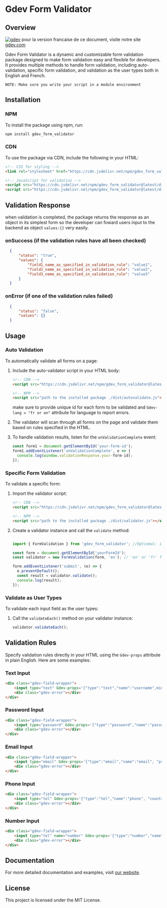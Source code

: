 # Gdev Form Validator
## Overview

[![gdev](https://i.postimg.cc/90SKHP2w/removal-ai-68a74532-f4d0-4b18-87c3-ffe7a11deffe-screenshot-2024-06-20-075650-19-Z4-RR.png, "gdev")](https://gdev.com)
pour la version francaise de ce document, visite notre site [gdev.com](https://gdev.com/resources/gdev_form_validator)


Gdev Form Validator is a dynamic and customizable form validation package designed to make form validation easy and flexible for developers. It provides multiple methods to handle form validation, including auto-validation, specific form validation, and validation as the user types both in English and French.

`NOTE: Make sure you write your script in a module environment`

## Installation

### NPM

To install the package using npm, run:

```bash
npm install gdev_form_validator
```

### CDN

To use the package via CDN, include the following in your HTML:

```html
<!-- CSS for styling -->
<link rel="stylesheet" href="https://cdn.jsdelivr.net/npm/gdev_form_validator@latest/dist/style.css">

<!-- JavaScript for validation -->
<script src="https://cdn.jsdelivr.net/npm/gdev_form_validator@latest/dist/validator.bundle.js"></script>
<script src="https://cdn.jsdelivr.net/npm/gdev_form_validator@latest/dist/autovalidate.bundle.js"></script>

```
## Validation Response
when validation is completed, the package returns the response as an object in its simplest form so the developer can foward users input to the backend as object `values:{}` very easily.
### onSuccess (if the validation rules have all been checked)
```json
  {
      "status": "true",
      "values": {
          "field1_name_as_specified_in_validation_rule": "value1",
          "field2_name_as_specified_in_validation_rule": "value2",
          "field3_name_as_specified_in_validation_rule": "value3"
      }
  }
  ```
  
  ### onError (if one of the validation rules failed)
```json
  {
      "status": "false",
      "values": {}
  }
  ```
  
  
## Usage

### Auto Validation

To automatically validate all forms on a page:

1. Include the auto-validator script in your HTML body:
    ```html
    <!-- CDN -->
    <script src="https://cdn.jsdelivr.net/npm/gdev_form_validator@latest/dist/autovalidate.js"></script>

    <!-- NPM -->
    <script src="path to the installed package ./dist/autovalidate.js"></script>
    ```
    make sure to provide unique id for each form to be validated and `Gdev-lang = "fr or en"` attribute for language to report errors.

2. The validator will scan through all forms on the page and validate them based on rules specified in the HTML.

3. To handle validation results, listen for the `onValidationComplete` event:

    ```javascript
    const form1 = document.getElementById('your-form-id');
    form1.addEventListener('onValidationComplete', e => {
      console.log(window.validationResponse.your-form-id);
    });
    ```

### Specific Form Validation

To validate a specific form:

1. Import the validator script:
    ```html
    <!-- CDN -->
    <script src="https://cdn.jsdelivr.net/npm/gdev_form_validator@latest/dist/validator.js"></script>

    <!-- NPM -->
    <script src="path to the installed package ./dist/validator.js"></script>
    ```

2. Create a validator instance and call the `validate` method:
    
    ```javascript
    
    import { FormValidation } from 'gdev_form_validator'; //Optiomal: import if your working on non-browser environments (like Node.js)

    const form = document.getElementById('yourFormId');
    const validator = new FormValidation(form, 'en'); // 'en' or 'fr' for language

    form.addEventListener('submit', (e) => {
      e.preventDefault();
      const result = validator.validate();
      console.log(result);
    });
    ```

### Validate as User Types

To validate each input field as the user types:

1. Call the `validateEach()` method on your validator instance:

    ```javascript
    validator.validateEach();
    ```

## Validation Rules

Specify validation rules directly in your HTML using the `Gdev-props` attribute in plain English. Here are some examples:

### Text Input

```html
<div class="gdev-field-wrapper">
    <input type="text" Gdev-props='{"type":"text","name":"username",minchar":10,"minWord":3}' />
    <div class="gdev-error"></div>
</div>
```

### Password Input

```html
<div class="gdev-field-wrapper">
    <input type="password" Gdev-props='{"type":"password","name":"password", "confirmWith": "name of confirm field"}' />
    <div class="gdev-error"></div>
</div>
```

### Email Input

```html
<div class="gdev-field-wrapper">
    <input type="email" Gdev-props='{"type":"email","name":"email", "provider": ["gmail", "outlook"]}' />
    <div class="gdev-error"></div>
</div>
```

### Phone Input

```html
<div class="gdev-field-wrapper">
    <input type="tel" Gdev-props='{"type":"tel","name":"phone", "country": ["cameroon", "nigeria"]}' />
    <div class="gdev-error"></div>
</div>
```



### Number Input

```html
<div class="gdev-field-wrapper">
    <input type="tel" name="number" Gdev-props='{"type":"number","name":"number","range":[20, 500], "multipleOf": 9}' />
    <div class="gdev-error"></div>
</div>
```

## Documentation

For more detailed documentation and examples, visit [our website](https://your-website-link.com).

## License

This project is licensed under the MIT License.
